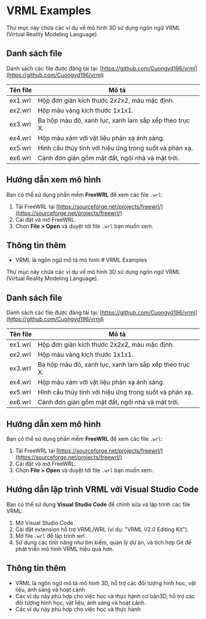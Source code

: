 # VRML Examples

Thư mục này chứa các ví dụ về mô hình 3D sử dụng ngôn ngữ VRML (Virtual Reality Modeling Language).

## Danh sách file

Danh sách các file được đăng tải tại: [https://github.com/Cuongyd196/vrml](https://github.com/Cuongyd196/vrml)

| Tên file   | Mô tả                                                                 |
|------------|-----------------------------------------------------------------------|
| ex1.wrl    | Hộp đơn giản kích thước 2x2x2, màu mặc định.                         |
| ex2.wrl    | Hộp màu vàng kích thước 1x1x1.                                       |
| ex3.wrl    | Ba hộp màu đỏ, xanh lục, xanh lam sắp xếp theo trục X.               |
| ex4.wrl    | Hộp màu xám với vật liệu phản xạ ánh sáng.                           |
| ex5.wrl    | Hình cầu thủy tinh với hiệu ứng trong suốt và phản xạ.               |
| ex6.wrl    | Cảnh đơn giản gồm mặt đất, ngôi nhà và mặt trời.                     |

## Hướng dẫn xem mô hình

Bạn có thể sử dụng phần mềm **FreeWRL** để xem các file `.wrl`:

1. Tải FreeWRL tại [https://sourceforge.net/projects/freewrl/](https://sourceforge.net/projects/freewrl/)
2. Cài đặt và mở FreeWRL.
3. Chọn **File > Open** và duyệt tới file `.wrl` bạn muốn xem.

## Thông tin thêm

- VRML là ngôn ngữ mô tả mô hình # VRML Examples

Thư mục này chứa các ví dụ về mô hình 3D sử dụng ngôn ngữ VRML (Virtual Reality Modeling Language).

## Danh sách file

Danh sách các file được đăng tải tại: [https://github.com/Cuongyd196/vrml](https://github.com/Cuongyd196/vrml)

| Tên file   | Mô tả                                                                 |
|------------|-----------------------------------------------------------------------|
| ex1.wrl    | Hộp đơn giản kích thước 2x2x2, màu mặc định.                         |
| ex2.wrl    | Hộp màu vàng kích thước 1x1x1.                                       |
| ex3.wrl    | Ba hộp màu đỏ, xanh lục, xanh lam sắp xếp theo trục X.               |
| ex4.wrl    | Hộp màu xám với vật liệu phản xạ ánh sáng.                           |
| ex5.wrl    | Hình cầu thủy tinh với hiệu ứng trong suốt và phản xạ.               |
| ex6.wrl    | Cảnh đơn giản gồm mặt đất, ngôi nhà và mặt trời.                     |

## Hướng dẫn xem mô hình

Bạn có thể sử dụng phần mềm **FreeWRL** để xem các file `.wrl`:

1. Tải FreeWRL tại [https://sourceforge.net/projects/freewrl/](https://sourceforge.net/projects/freewrl/)
2. Cài đặt và mở FreeWRL.
3. Chọn **File > Open** và duyệt tới file `.wrl` bạn muốn xem.

## Hướng dẫn lập trình VRML với Visual Studio Code

Bạn có thể sử dụng **Visual Studio Code** để chỉnh sửa và lập trình các file VRML:

1. Mở Visual Studio Code.
2. Cài đặt extension hỗ trợ VRML/WRL (ví dụ: "VRML V2.0 Editing Kit").
3. Mở file `.wrl` để lập trình wrl.
4. Sử dụng các tính năng như tìm kiếm, quản lý dự án, và tích hợp Git để phát triển mô hình VRML hiệu quả hơn.

## Thông tin thêm

- VRML là ngôn ngữ mô tả mô hình 3D, hỗ trợ các đối tượng hình học, vật liệu, ánh sáng và hoạt cảnh.
- Các ví dụ này phù hợp cho việc học và thực hành cơ bản3D, hỗ trợ các đối tượng hình học, vật liệu, ánh sáng và hoạt cảnh.
- Các ví dụ này phù hợp cho việc học và thực hành